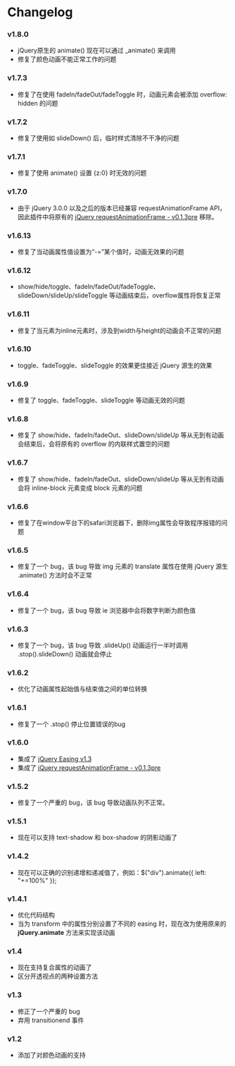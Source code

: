 # Changelog

### v1.8.0

- jQuery原生的 animate() 现在可以通过 _animate() 来调用
- 修复了颜色动画不能正常工作的问题

### v1.7.3

- 修复了在使用 fadeIn/fadeOut/fadeToggle 时，动画元素会被添加 overflow: hidden 的问题

### v1.7.2
- 修复了使用如 slideDown() 后，临时样式清除不干净的问题

### v1.7.1
- 修复了使用 animate() 设置 {z:0} 时无效的问题

### v1.7.0
- 由于 jQuery 3.0.0 以及之后的版本已经兼容 requestAnimationFrame API，因此插件中将原有的 [jQuery requestAnimationFrame - v0.1.3pre](https://github.com/gnarf37/jquery-requestAnimationFrame) 移除。

### v1.6.13
- 修复了当动画属性值设置为“-=”某个值时，动画无效果的问题

### v1.6.12
- show/hide/toggle、fadeIn/fadeOut/fadeToggle、slideDown/slideUp/slideToggle 等动画结束后，overflow属性将恢复正常

### v1.6.11
- 修复了当元素为inline元素时，涉及到width与height的动画会不正常的问题

### v1.6.10
- toggle、fadeToggle、slideToggle 的效果更佳接近 jQuery 源生的效果

### v1.6.9
- 修复了 toggle、fadeToggle、slideToggle 等动画无效的问题

### v1.6.8
- 修复了 show/hide、fadeIn/fadeOut、slideDown/slideUp 等从无到有动画会结束后，会将原有的 overflow 的内联样式置空的问题

### v1.6.7
- 修复了 show/hide、fadeIn/fadeOut、slideDown/slideUp 等从无到有动画会将 inline-block 元素变成 block 元素的问题  

### v1.6.6
- 修复了在window平台下的safari浏览器下，删除img属性会导致程序报错的问题

### v1.6.5
- 修复了一个 bug，该 bug 导致 img 元素的 translate 属性在使用 jQuery 源生 .animate() 方法时会不正常

### v1.6.4
- 修复了一个 bug，该 bug 导致 ie 浏览器中会将数字判断为颜色值

### v1.6.3
- 修复了一个 bug，该 bug 导致 .slideUp() 动画运行一半时调用 .stop().slideDown() 动画就会停止


### v1.6.2
- 优化了动画属性起始值与结束值之间的单位转换

### v1.6.1
- 修复了一个 .stop() 停止位置错误的bug

### v1.6.0
- 集成了 [jQuery Easing v1.3](http://gsgd.co.uk/sandbox/jquery/easing/)
- 集成了 [jQuery requestAnimationFrame - v0.1.3pre](https://github.com/gnarf37/jquery-requestAnimationFrame)

### v1.5.2
- 修复了一个严重的 bug，该 bug 导致动画队列不正常。

### v1.5.1
- 现在可以支持 text-shadow 和 box-shadow 的阴影动画了

### v1.4.2
- 现在可以正确的识别递增和递减值了，例如：$("div").animate({ left: "+=100%" });

### v1.4.1
- 优化代码结构
- 当为 transform 中的属性分别设置了不同的 easing 时，现在改为使用原来的 <b>jQuery.animate</b> 方法来实现该动画

### v1.4
- 现在支持复合属性的动画了
- 区分开透视点的两种设置方法

### v1.3
- 修正了一个严重的 bug
- 弃用 transitionend 事件

### v1.2
- 添加了对颜色动画的支持